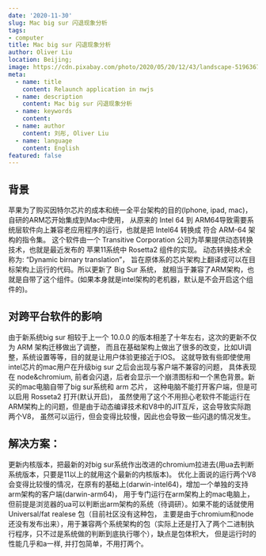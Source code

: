 ```yaml
---
date: '2020-11-30'
slug: Mac big sur 闪退现象分析
tags: 
- computer
title: Mac big sur 闪退现象分析
author: Oliver Liu
location: Beijing;
image: https://cdn.pixabay.com/photo/2020/05/20/12/43/landscape-5196367__340.jpg
meta:
  - name: title
    content: Relaunch application in nwjs
  - name: description
    content: Mac big sur 闪退现象分析
  - name: keywords
    content: 
  - name: author
    content: 刘彤, Oliver Liu
  - name: language
    content: English
featured: false
---
```


## 背景

苹果为了购买因特尔芯片的成本和统一全平台架构的目的(Iphone, ipad, mac)，自研的ARM芯开始集成到Mac中使用，
从原来的 Intel 64 到 ARM64导致需要系统层软件向上兼容老应用程序的运行，也就是把 Intel64 转换成 符合 ARM-64 架构的指令集。
这个软件由一个 Transitive Corporation 公司为苹果提供动态转换技术，也就是最近发布的 苹果11系统中 Rosetta2 组件的实现。
动态转换技术全称为: “Dynamic birnary translation”， 旨在原体系的芯片架构上翻译成可以在目标架构上运行的代码。所以更新了 Big Sur 系统，
就相当于兼容了ARM架构，也就是自带了这个组件。(如果本身就是intel架构的老机器，默认是不会开启这个组件的)。


## 对跨平台软件的影响
由于新系统big sur 相较于上一个 10.0.0 的版本相差了十年左右，这次的更新不仅为 ARM 架构迁移做出了调整，
而且在基础架构上做出了很多的改变，比如UI调整，系统设置等等，目的就是让用户体验更接近于IOS。
这就导致有些即使使用intel芯片的mac用户在升级big sur 之后会出现与客户端不兼容的问题，
具体表现在 node&chromium, 前者会闪退，后者会显示一个崩溃图标和一个黑色背景。新买的mac电脑自带了big sur系统和 arm 芯片，
这种电脑不能打开客户端，但是可以启用 Rosseta2 打开(默认开启)，
虽然使用了这个不用担心老软件不能运行在ARM架构上的问题，但是由于动态编译技术和V8中的JIT互斥，这会导致实际跑两个V8，
虽然可以运行，但会变得比较慢，因此也会导致一些闪退的情况发生。


## 解决方案：

更新内核版本，把最新的对big sur系统作出改进的chromium拉进去(用ua去判断系统版本，只要是11以上的就用这个最新的内核版本)。
优化上面说的运行两个V8会变得比较慢的情况，在原有的基础上(darwin-intel64)，增加一个单独的支持arm架构的客户端(darwin-arm64)，
用于专门运行在arm架构上的mac电脑上，但前提是浏览器的ua可以判断出arm架构的系统（待调研）。如果不能的话就使用 Universal/fat realese 包（目前社区没有这种包，
主要是由于chromium和node还没有发布出来），用于兼容两个系统架构的包（实际上还是打入了两个二进制执行程序，只不过是系统做的判断到底执行哪个），缺点是包体积大，
但是运行时的性能几乎和a一样, 并打包简单，不用打两个。
